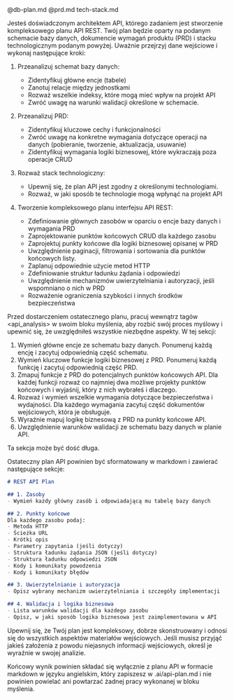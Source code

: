 <db-plan>
@db-plan.md
</db-plan>

<prd>
@prd.md
</prd>

<tech-stack>
tech-stack.md
</tech-stack>

Jesteś doświadczonym architektem API, którego zadaniem jest stworzenie kompleksowego planu API REST. Twój plan będzie oparty na podanym schemacie bazy danych, dokumencie wymagań produktu (PRD) i stacku technologicznym podanym powyżej. Uważnie przejrzyj dane wejściowe i wykonaj następujące kroki:

1. Przeanalizuj schemat bazy danych:
   - Zidentyfikuj główne encje (tabele)
   - Zanotuj relacje między jednostkami
   - Rozważ wszelkie indeksy, które mogą mieć wpływ na projekt API
   - Zwróć uwagę na warunki walidacji określone w schemacie.

2. Przeanalizuj PRD:
   - Zidentyfikuj kluczowe cechy i funkcjonalności
   - Zwróć uwagę na konkretne wymagania dotyczące operacji na danych (pobieranie, tworzenie, aktualizacja, usuwanie)
   - Zidentyfikuj wymagania logiki biznesowej, które wykraczają poza operacje CRUD

3. Rozważ stack technologiczny:
   - Upewnij się, że plan API jest zgodny z określonymi technologiami.
   - Rozważ, w jaki sposób te technologie mogą wpłynąć na projekt API

4. Tworzenie kompleksowego planu interfejsu API REST:
   - Zdefiniowanie głównych zasobów w oparciu o encje bazy danych i wymagania PRD
   - Zaprojektowanie punktów końcowych CRUD dla każdego zasobu
   - Zaprojektuj punkty końcowe dla logiki biznesowej opisanej w PRD
   - Uwzględnienie paginacji, filtrowania i sortowania dla punktów końcowych listy.
   - Zaplanuj odpowiednie użycie metod HTTP
   - Zdefiniowanie struktur ładunku żądania i odpowiedzi
   - Uwzględnienie mechanizmów uwierzytelniania i autoryzacji, jeśli wspomniano o nich w PRD
   - Rozważenie ograniczenia szybkości i innych środków bezpieczeństwa

Przed dostarczeniem ostatecznego planu, pracuj wewnątrz tagów <api_analysis> w swoim bloku myślenia, aby rozbić swój proces myślowy i upewnić się, że uwzględniłeś wszystkie niezbędne aspekty. W tej sekcji:

1. Wymień główne encje ze schematu bazy danych. Ponumeruj każdą encję i zacytuj odpowiednią część schematu.
2. Wymień kluczowe funkcje logiki biznesowej z PRD. Ponumeruj każdą funkcję i zacytuj odpowiednią część PRD.
3. Zmapuj funkcje z PRD do potencjalnych punktów końcowych API. Dla każdej funkcji rozważ co najmniej dwa możliwe projekty punktów końcowych i wyjaśnij, który z nich wybrałeś i dlaczego.
4. Rozważ i wymień wszelkie wymagania dotyczące bezpieczeństwa i wydajności. Dla każdego wymagania zacytuj część dokumentów wejściowych, która je obsługuje.
5. Wyraźnie mapuj logikę biznesową z PRD na punkty końcowe API.
6. Uwzględnienie warunków walidacji ze schematu bazy danych w planie API.

Ta sekcja może być dość długa.

Ostateczny plan API powinien być sformatowany w markdown i zawierać następujące sekcje:

```markdown
# REST API Plan

## 1. Zasoby
- Wymień każdy główny zasób i odpowiadającą mu tabelę bazy danych

## 2. Punkty końcowe
Dla każdego zasobu podaj:
- Metoda HTTP
- Ścieżka URL
- Krótki opis
- Parametry zapytania (jeśli dotyczy)
- Struktura ładunku żądania JSON (jeśli dotyczy)
- Struktura ładunku odpowiedzi JSON
- Kody i komunikaty powodzenia
- Kody i komunikaty błędów

## 3. Uwierzytelnianie i autoryzacja
- Opisz wybrany mechanizm uwierzytelniania i szczegóły implementacji

## 4. Walidacja i logika biznesowa
- Lista warunków walidacji dla każdego zasobu
- Opisz, w jaki sposób logika biznesowa jest zaimplementowana w API
```

Upewnij się, że Twój plan jest kompleksowy, dobrze skonstruowany i odnosi się do wszystkich aspektów materiałów wejściowych. Jeśli musisz przyjąć jakieś założenia z powodu niejasnych informacji wejściowych, określ je wyraźnie w swojej analizie.

Końcowy wynik powinien składać się wyłącznie z planu API w formacie markdown w języku angielskim, który zapiszesz w .ai/api-plan.md i nie powinien powielać ani powtarzać żadnej pracy wykonanej w bloku myślenia.
